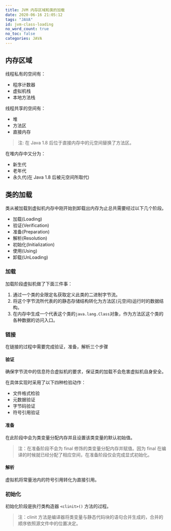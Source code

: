 ```yaml
---
title: JVM 内存区域和类的加载
date: 2020-06-16 21:05:12
tags: "JAVA"
id: jvm-class-loading
no_word_count: true
no_toc: false
categories: JAVA
---
```


## 内存区域

线程私有的空间有：

- 程序计数器
- 虚拟机栈
- 本地方法栈

线程共享的空间有：

- 堆
- 方法区
- 直接内存

> 注: 在 Java 1.8 后位于直接内存中的元空间替换了方法区。

在堆内存中又分为：

- 新生代
- 老年代
- 永久代(在 Java 1.8 后被元空间所取代)

## 类的加载

类从被加载到虚拟机内存中刚开始到卸载出内存为止总共需要经过以下几个阶段。

- 加载(Loading)
- 验证(Verification)
- 准备(Preparation)
- 解析(Resolution)
- 初始化(Initialization)
- 使用(Using)
- 卸载(UnLoading)

### 加载

加载阶段虚拟机做了下面三件事：

1. 通过一个类的全限定名获取定义此类的二进制字节流。
2. 将这个字节流所代表的的静态存储结构转化为方法区(元空间)运行时的数据结构。
3. 在内存中生成一个代表这个类的`java.lang.Class`对象，作为方法区这个类的各种数据的访问入口。

### 链接

在链接的过程中需要完成验证，准备，解析三个步骤

#### 验证

确保字节流中的信息符合虚拟机的要求，保证类的加载不会危害虚拟机自身安全。

在具体实现时采用了以下四种检验动作：

- 文件格式检验
- 元数据验证
- 字节码验证
- 符号引用验证

#### 准备

在此阶段中会为类变量分配内存并且设置该类变量的默认初始值。

> 注：在准备阶段不会为 final 修饰的类变量分配内存并赋值。因为 final 在编译的时候就已经分配了相应空间，在准备阶段仅会完成显式初始化。

#### 解析

虚拟机将常量池内的符号引用转化为直接引用。

### 初始化

初始化阶段是执行类构造器 `<clinit>()` 方法的过程。

> 注：clinit 方法是编译器将类变量与静态代码块的语句合并生成的，合并的顺序依照源文件中的位置决定。
